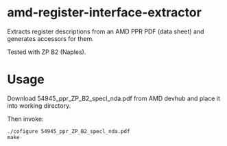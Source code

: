 # amd-register-interface-extractor

Extracts register descriptions from an AMD PPR PDF (data sheet) and generates accessors for them.

Tested with ZP B2 (Naples).

# Usage

Download 54945_ppr_ZP_B2_specl_nda.pdf from AMD devhub and place it into working directory.

Then invoke:

    ./cofigure 54945_ppr_ZP_B2_specl_nda.pdf
    make

